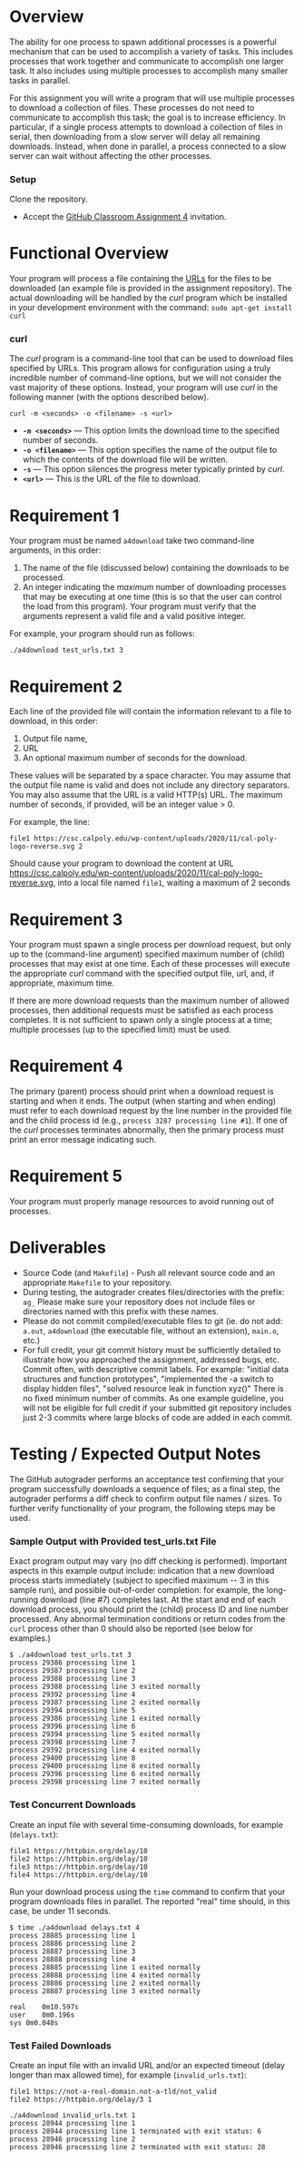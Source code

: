 # Overview

The ability for one process to spawn additional processes is a powerful mechanism that can be used to accomplish a variety of tasks. This includes processes that work together and communicate to accomplish one larger task. It also includes using multiple processes to accomplish many smaller tasks in parallel.

For this assignment you will write a program that will use multiple processes to download a collection of files. These processes do not need to communicate to accomplish this task; the goal is to increase efficiency. In particular, if a single process attempts to download a collection of files in serial, then downloading from a slow server will delay all remaining downloads. Instead, when done in parallel, a process connected to a slow server can wait without affecting the other processes.


### Setup

Clone the repository.

- Accept the [GitHub Classroom Assignment 4](https://github.com/amigler-cp/assignment-4-jerhuan205) invitation.



# Functional Overview

Your program will process a file containing the [URLs](https://en.wikipedia.org/wiki/URL) for the files to be downloaded (an example file is provided in the assignment repository). The actual downloading will be handled by the _curl_ program which be installed in your development environment with the command: `sudo apt-get install curl`


### curl

The _curl_ program is a command-line tool that can be used to download files specified by URLs. This program allows for configuration using a truly incredible number of command-line options, but we will not consider the vast majority of these options. Instead, your program will use _curl_ in the following manner (with the options described below).

`curl -m <seconds> -o <filename> -s <url>`

- **`-m <seconds>`** — This option limits the download time to the specified number of seconds.
- **`-o <filename>`** — This option specifies the name of the output file to which the contents of the download file will be written.
- **`-s`** — This option silences the progress meter typically printed by _curl_.
- **`<url>`** — This is the URL of the file to download.



# Requirement 1

Your program must be named `a4download` take two command-line arguments, in this order:

1. The name of the file (discussed below) containing the downloads to be processed.
2. An integer indicating the _maximum_ number of downloading processes that may be executing at one time (this is so that the user can control the load from this program). Your program must verify that the arguments represent a valid file and a valid positive integer.

For example, your program should run as follows:

`./a4download test_urls.txt 3`



# Requirement 2

Each line of the provided file will contain the information relevant to a file to download, in this order:

1. Output file name,
2. URL
3. An optional maximum number of seconds for the download.

These values will be separated by a space character. You may assume that the output file name is valid and does not include any directory separators. You may also assume that the URL is a valid HTTP(s) URL. The maximum number of seconds, if provided, will be an integer value > 0.

For example, the line:

`file1 https://csc.calpoly.edu/wp-content/uploads/2020/11/cal-poly-logo-reverse.svg 2`

Should cause your program to download the content at URL https://csc.calpoly.edu/wp-content/uploads/2020/11/cal-poly-logo-reverse.svg, into a local file named `file1`, waiting a maximum of 2 seconds



# Requirement 3

Your program must spawn a single process per download request, but only up to the (command-line argument) specified maximum number of (child) processes that may exist at one time. Each of these processes will execute the appropriate _curl_ command with the specified output file, url, and, if appropriate, maximum time.

If there are more download requests than the maximum number of allowed processes, then additional requests must be satisfied as each process completes. It is not sufficient to spawn only a single process at a time; multiple processes (up to the specified limit) must be used.



# Requirement 4

The primary (parent) process should print when a download request is starting and when it ends. The output (when starting and when ending) must refer to each download request by the line number in the provided file and the child process id (e.g., `process 3287 processing line #1`). If one of the _curl_ processes terminates abnormally, then the primary process must print an error message indicating such.



# Requirement 5

Your program must properly manage resources to avoid running out of processes.



# Deliverables

- Source Code (and `Makefile`) - Push all relevant source code and an appropriate `Makefile` to your repository.
- During testing, the autograder creates files/directories with the prefix: `ag_` Please make sure your repository does not include files or directories named with this prefix with these names.
- Please do not commit compiled/executable files to git (ie. do not add: `a.out`, `a4download` (the executable file, without an extension), `main.o`, etc.)
- For full credit, your git commit history must be sufficiently detailed to illustrate how you approached the assignment, addressed bugs, etc. Commit often, with descriptive commit labels. For example: "initial data structures and function prototypes", "implemented the -a switch to display hidden files", "solved resource leak in function xyz()"  There is no fixed minimum number of commits. As one example guideline, you will not be eligible for full credit if your submitted git repository includes just 2-3 commits where large blocks of code are added in each commit.



# Testing / Expected Output Notes

The GitHub autograder performs an acceptance test confirming that your program successfully downloads a sequence of files; as a final step, the autograder performs a diff check to confirm output file names / sizes. To further verify functionality of your program, the following steps may be used.


### Sample Output with Provided test_urls.txt File

Exact program output may vary (no diff checking is performed). Important aspects in this example output include: indication that a new download process starts immediately (subject to specified maximum -- 3 in this sample run), and possible out-of-order completion: for example, the long-running download (line #7) completes last. At the start and end of each download process, you should print the (child) process ID and line number processed. Any abnormal termination conditions or return codes from the `curl` process other than 0 should also be reported (see below for examples.)

```
$ ./a4download test_urls.txt 3
process 29386 processing line 1
process 29387 processing line 2
process 29388 processing line 3
process 29388 processing line 3 exited normally
process 29392 processing line 4
process 29387 processing line 2 exited normally
process 29394 processing line 5
process 29386 processing line 1 exited normally
process 29396 processing line 6
process 29394 processing line 5 exited normally
process 29398 processing line 7
process 29392 processing line 4 exited normally
process 29400 processing line 8
process 29400 processing line 8 exited normally
process 29396 processing line 6 exited normally
process 29398 processing line 7 exited normally
```

### Test Concurrent Downloads

Create an input file with several time-consuming downloads, for example (`delays.txt`):

```
file1 https://httpbin.org/delay/10
file2 https://httpbin.org/delay/10
file3 https://httpbin.org/delay/10
file4 https://httpbin.org/delay/10
```

Run your download process using the `time` command to confirm that your program downloads files in parallel. The reported "real" time should, in this case, be under 11 seconds.

```
$ time ./a4download delays.txt 4
process 28885 processing line 1
process 28886 processing line 2
process 28887 processing line 3
process 28888 processing line 4
process 28885 processing line 1 exited normally
process 28888 processing line 4 exited normally
process 28886 processing line 2 exited normally
process 28887 processing line 3 exited normally

real	0m10.597s
user	0m0.196s
sys	0m0.048s

```

### Test Failed Downloads

Create an input file with an invalid URL and/or an expected timeout (delay longer than max allowed time), for example (`invalid_urls.txt`):

```
file1 https://not-a-real-domain.not-a-tld/not_valid
file2 https://httpbin.org/delay/3 1
```

```
./a4download invalid_urls.txt 1
process 28944 processing line 1
process 28944 processing line 1 terminated with exit status: 6
process 28946 processing line 2
process 28946 processing line 2 terminated with exit status: 28
```




